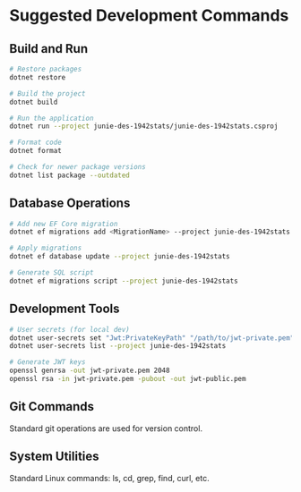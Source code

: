 # Suggested Development Commands

## Build and Run
```bash
# Restore packages
dotnet restore

# Build the project
dotnet build

# Run the application
dotnet run --project junie-des-1942stats/junie-des-1942stats.csproj

# Format code
dotnet format

# Check for newer package versions
dotnet list package --outdated
```

## Database Operations
```bash
# Add new EF Core migration
dotnet ef migrations add <MigrationName> --project junie-des-1942stats

# Apply migrations
dotnet ef database update --project junie-des-1942stats

# Generate SQL script
dotnet ef migrations script --project junie-des-1942stats
```

## Development Tools
```bash
# User secrets (for local dev)
dotnet user-secrets set "Jwt:PrivateKeyPath" "/path/to/jwt-private.pem" --project junie-des-1942stats
dotnet user-secrets list --project junie-des-1942stats

# Generate JWT keys
openssl genrsa -out jwt-private.pem 2048
openssl rsa -in jwt-private.pem -pubout -out jwt-public.pem
```

## Git Commands
Standard git operations are used for version control.

## System Utilities
Standard Linux commands: ls, cd, grep, find, curl, etc.